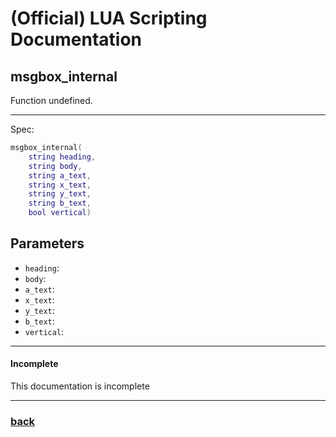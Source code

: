 
# (Official) LUA Scripting Documentation

## msgbox_internal

Function undefined.

___

Spec:

```lua
msgbox_internal(
	string heading,
	string body,
	string a_text,
	string x_text,
	string y_text,
	string b_text,
	bool vertical)
```

## Parameters

- `heading`: 
- `body`: 
- `a_text`: 
- `x_text`: 
- `y_text`: 
- `b_text`: 
- `vertical`: 

___

#### Incomplete

This documentation is incomplete

___

### [back](../other)

